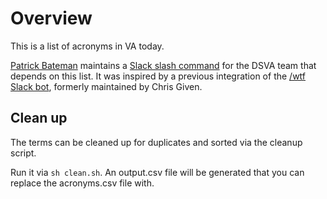 # Overview

This is a list of acronyms in VA today.

[Patrick Bateman](patrick.bateman@va.gov) maintains a [Slack slash command](https://api.slack.com/slash-commands) for the DSVA team that depends on this list. It was inspired by a previous integration of the [/wtf Slack bot](https://github.com/paultag/wtf), formerly maintained by Chris Given.

## Clean up

The terms can be cleaned up for duplicates and sorted via the cleanup script.

Run it via `sh clean.sh`. An output.csv file will be generated that you can replace the acronyms.csv file with.

